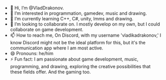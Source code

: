 - 👋 Hi, I’m @VladDrakonov.
- 👀 I’m interested in programmation, gamedev, music and drawing.
- 🌱 I’m currently learning C++, C#, unity, lmms and drawing.
- 💞️ I’m looking to collaborate on. I mostly develop on my own, but I could collaborate on game development.
- 📫 How to reach me, On Discord, with my username 'vladikadrakonov,' I know Discord might not be the ideal platform for this, but it's the communication app where I am most active.
- 😄 Pronouns: he/him
- ⚡ Fun fact: I am passionate about game development, music, programming, and drawing, exploring the creative possibilities that these fields offer. And the gaming too.

<!---
VladDrakonov/VladDrakonov is a ✨ special ✨ repository because its `README.md` (this file) appears on your GitHub profile.
You can click the Preview link to take a look at your changes.
--->
